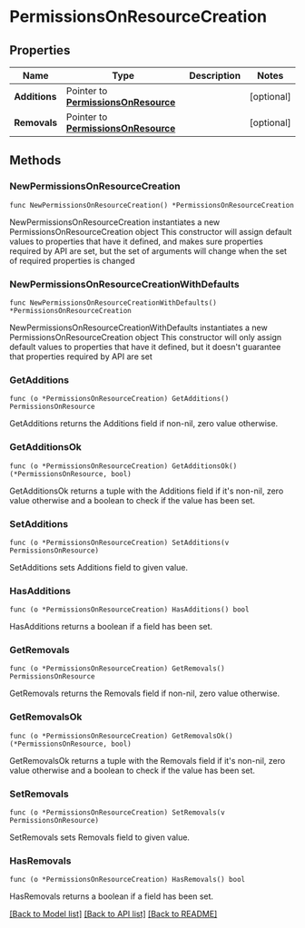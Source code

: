 # PermissionsOnResourceCreation

## Properties

Name | Type | Description | Notes
------------ | ------------- | ------------- | -------------
**Additions** | Pointer to [**PermissionsOnResource**](PermissionsOnResource.md) |  | [optional] 
**Removals** | Pointer to [**PermissionsOnResource**](PermissionsOnResource.md) |  | [optional] 

## Methods

### NewPermissionsOnResourceCreation

`func NewPermissionsOnResourceCreation() *PermissionsOnResourceCreation`

NewPermissionsOnResourceCreation instantiates a new PermissionsOnResourceCreation object
This constructor will assign default values to properties that have it defined,
and makes sure properties required by API are set, but the set of arguments
will change when the set of required properties is changed

### NewPermissionsOnResourceCreationWithDefaults

`func NewPermissionsOnResourceCreationWithDefaults() *PermissionsOnResourceCreation`

NewPermissionsOnResourceCreationWithDefaults instantiates a new PermissionsOnResourceCreation object
This constructor will only assign default values to properties that have it defined,
but it doesn't guarantee that properties required by API are set

### GetAdditions

`func (o *PermissionsOnResourceCreation) GetAdditions() PermissionsOnResource`

GetAdditions returns the Additions field if non-nil, zero value otherwise.

### GetAdditionsOk

`func (o *PermissionsOnResourceCreation) GetAdditionsOk() (*PermissionsOnResource, bool)`

GetAdditionsOk returns a tuple with the Additions field if it's non-nil, zero value otherwise
and a boolean to check if the value has been set.

### SetAdditions

`func (o *PermissionsOnResourceCreation) SetAdditions(v PermissionsOnResource)`

SetAdditions sets Additions field to given value.

### HasAdditions

`func (o *PermissionsOnResourceCreation) HasAdditions() bool`

HasAdditions returns a boolean if a field has been set.

### GetRemovals

`func (o *PermissionsOnResourceCreation) GetRemovals() PermissionsOnResource`

GetRemovals returns the Removals field if non-nil, zero value otherwise.

### GetRemovalsOk

`func (o *PermissionsOnResourceCreation) GetRemovalsOk() (*PermissionsOnResource, bool)`

GetRemovalsOk returns a tuple with the Removals field if it's non-nil, zero value otherwise
and a boolean to check if the value has been set.

### SetRemovals

`func (o *PermissionsOnResourceCreation) SetRemovals(v PermissionsOnResource)`

SetRemovals sets Removals field to given value.

### HasRemovals

`func (o *PermissionsOnResourceCreation) HasRemovals() bool`

HasRemovals returns a boolean if a field has been set.


[[Back to Model list]](../README.md#documentation-for-models) [[Back to API list]](../README.md#documentation-for-api-endpoints) [[Back to README]](../README.md)


